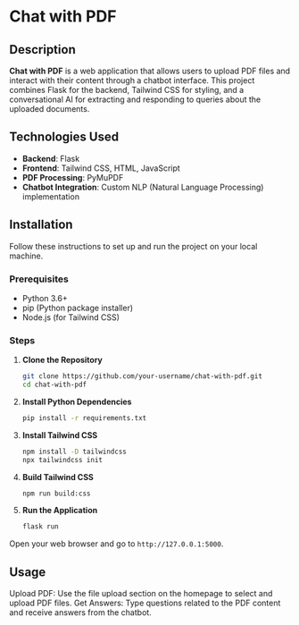 # Chat with PDF

## Description

**Chat with PDF** is a web application that allows users to upload PDF files and interact with their content through a chatbot interface. This project combines Flask for the backend, Tailwind CSS for styling, and a conversational AI for extracting and responding to queries about the uploaded documents.

## Technologies Used

- **Backend**: Flask
- **Frontend**: Tailwind CSS, HTML, JavaScript
- **PDF Processing**: PyMuPDF
- **Chatbot Integration**: Custom NLP (Natural Language Processing) implementation

## Installation

Follow these instructions to set up and run the project on your local machine.

### Prerequisites

- Python 3.6+
- pip (Python package installer)
- Node.js (for Tailwind CSS)

### Steps

1. **Clone the Repository**

   ```sh
   git clone https://github.com/your-username/chat-with-pdf.git
   cd chat-with-pdf
   ```
2. **Install Python Dependencies**

   ```sh
   pip install -r requirements.txt
   ```
3. **Install Tailwind CSS**

   ```sh
   npm install -D tailwindcss
   npx tailwindcss init
   ```   
4. **Build Tailwind CSS**

   ```sh
   npm run build:css
   ```
5. **Run the Application**

   ```sh
   flask run
   ```
Open your web browser and go to `http://127.0.0.1:5000`.


## Usage

Upload PDF: Use the file upload section on the homepage to select and upload PDF files.
Get Answers: Type questions related to the PDF content and receive answers from the chatbot.